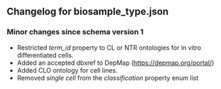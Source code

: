 ## Changelog for biosample_type.json

### Minor changes since schema version 1

* Restricted *term_id* property to CL or NTR ontologies for in vitro differentiated cells.
* Added an accepted dbxref to DepMap (https://depmap.org/portal/)
* Added CLO ontology for cell lines.
* Removed *single cell* from the *classification* property enum list
